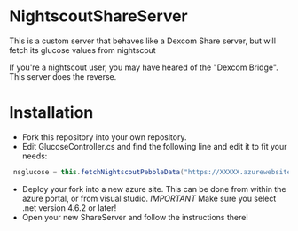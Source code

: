# NightscoutShareServer
This is a custom server that behaves like a Dexcom Share server, but will fetch its glucose values from nightscout

If you're a nightscout user, you may have heared of the "Dexcom Bridge". This server does the reverse.

# Installation

* Fork this repository into your own repository.
* Edit GlucoseController.cs and find the following line and edit it to fit your needs:
```csharp
 nsglucose = this.fetchNightscoutPebbleData("https://XXXXX.azurewebsites.net", count);
```
* Deploy your fork into a new azure site. This can be done from within the azure portal, or from visual studio. *IMPORTANT* Make sure you select .net version 4.6.2 or later!
* Open your new ShareServer and follow the instructions there!
